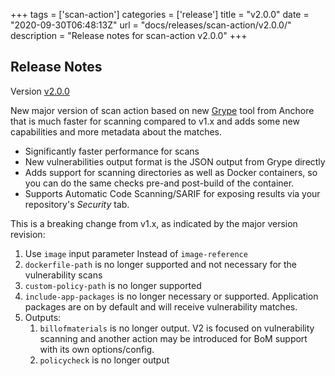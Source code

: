 +++
tags = ['scan-action']
categories = ['release']
title = "v2.0.0"
date = "2020-09-30T06:48:13Z"
url = "docs/releases/scan-action/v2.0.0/"
description = "Release notes for scan-action v2.0.0"
+++

## Release Notes

Version [v2.0.0](https://github.com/anchore/scan-action/releases/tag/v2.0.0)

New major version of scan action based on new [Grype](https://github.com/anchore/grype) tool from Anchore that is much faster for scanning compared to v1.x and adds some new capabilities and more metadata about the matches.

* Significantly faster performance for scans
* New vulnerabilities output format is the JSON output from Grype directly
* Adds support for scanning directories as well as Docker containers, so you can do the same checks pre-and post-build of the container.
* Supports Automatic Code Scanning/SARIF for exposing results via your repository's _Security_ tab.

This is a breaking change from v1.x, as indicated by the major version revision:

1. Use `image` input parameter Instead of `image-reference`
2. `dockerfile-path` is no longer supported and not necessary for the vulnerability scans
3. `custom-policy-path` is no longer supported
4. `include-app-packages` is no longer necessary or supported. Application packages are on by default and will receive vulnerability matches.
5. Outputs:
   1. `billofmaterials` is no longer output. V2 is focused on vulnerability scanning and another action may be introduced for BoM support with its own options/config.
   2. `policycheck` is no longer output
